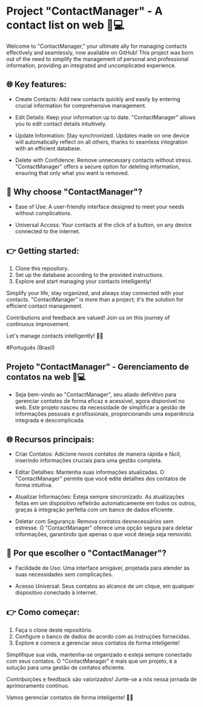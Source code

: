 # Project "ContactManager" - A contact list on web 📇💻

Welcome to "ContactManager," your ultimate ally for managing contacts effectively and seamlessly, now available on GitHub! This project was born out of the need to simplify the management of personal and professional information, providing an integrated and uncomplicated experience.

## 🌐 Key features:

- Create Contacts: Add new contacts quickly and easily by entering crucial information for comprehensive management.

- Edit Details: Keep your information up to date. "ContactManager" allows you to edit contact details intuitively.

- Update Information: Stay synchronized. Updates made on one device will automatically reflect on all others, thanks to seamless integration with an efficient database.

- Delete with Confidence: Remove unnecessary contacts without stress. "ContactManager" offers a secure option for deleting information, ensuring that only what you want is removed.

## 🎯 Why choose "ContactManager"?

- Ease of Use: A user-friendly interface designed to meet your needs without complications.

- Universal Access: Your contacts at the click of a button, on any device connected to the internet.

## 👉 Getting started:

1. Clone this repository.
2. Set up the database according to the provided instructions.
3. Explore and start managing your contacts intelligently!

Simplify your life, stay organized, and always stay connected with your contacts. "ContactManager" is more than a project; it's the solution for efficient contact management.

Contributions and feedback are valued! Join us on this journey of continuous improvement.

Let's manage contacts intelligently! 💼✨

#Português (Brasil)

## Projeto "ContactManager" - Gerenciamento de contatos na web 📇💻

- Seja bem-vindo ao "ContactManager", seu aliado definitivo para gerenciar contatos de forma eficaz e acessível, agora disponível no web. Este projeto nasceu da necessidade de simplificar a gestão de informações pessoais e profissionais, proporcionando uma experiência integrada e descomplicada.

## 🌐 Recursos principais:

- Criar Contatos: Adicione novos contatos de maneira rápida e fácil, inserindo informações cruciais para uma gestão completa.

- Editar Detalhes: Mantenha suas informações atualizadas. O "ContactManager" permite que você edite detalhes dos contatos de forma intuitiva.

- Atualizar Informações: Esteja sempre sincronizado. As atualizações feitas em um dispositivo refletirão automaticamente em todos os outros, graças à integração perfeita com um banco de dados eficiente.

- Deletar com Segurança: Remova contatos desnecessários sem estresse. O "ContactManager" oferece uma opção segura para deletar informações, garantindo que apenas o que você deseja seja removido.

## 🎯 Por que escolher o "ContactManager"?

- Facilidade de Uso: Uma interface amigável, projetada para atender às suas necessidades sem complicações.

- Acesso Universal: Seus contatos ao alcance de um clique, em qualquer dispositivo conectado à internet.

## 👉 Como começar:

1. Faça o clone deste repositório.
2. Configure o banco de dados de acordo com as instruções fornecidas.
3. Explore e comece a gerenciar seus contatos de forma inteligente!

Simplifique sua vida, mantenha-se organizado e esteja sempre conectado com seus contatos. O "ContactManager" é mais que um projeto, é a solução para uma gestão de contatos eficiente.

Contribuições e feedback são valorizados! Junte-se a nós nessa jornada de aprimoramento contínuo.

Vamos gerenciar contatos de forma inteligente! 💼✨
